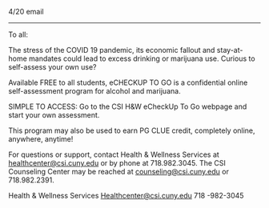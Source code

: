 4/20 email

---

To all:                               

The stress of the COVID 19 pandemic, its economic fallout and stay-at-home mandates could lead to excess drinking or marijuana use.  Curious to self-assess your own use?

Available FREE to all students, eCHECKUP TO GO is a confidential online self-assessment program for alcohol and marijuana.
 
SIMPLE TO ACCESS: Go to the CSI H&W eCheckUp To Go webpage and start your own assessment.
 
This program may also be used to earn PG CLUE credit, completely online, anywhere, anytime!
 
For questions or support, contact Health & Wellness Services at healthcenter@csi.cuny.edu or by phone at 718.982.3045. The CSI Counseling Center may be reached at counseling@csi.cuny.edu or 718.982.2391.
 
Health & Wellness Services
Healthcenter@csi.cuny.edu
718 -982-3045

